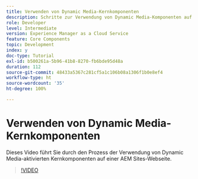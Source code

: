 ```yaml
---
title: Verwenden von Dynamic Media-Kernkomponenten
description: Schritte zur Verwendung von Dynamic Media-Komponenten auf der Sites-Seite
role: Developer
level: Intermediate
version: Experience Manager as a Cloud Service
feature: Core Components
topic: Development
index: y
doc-type: Tutorial
exl-id: b500261a-5b96-41b8-8270-fb6bde95d48a
duration: 112
source-git-commit: 48433a5367c281cf5a1c106b08a1306f1b0e8ef4
workflow-type: ht
source-wordcount: '35'
ht-degree: 100%

---
```


# Verwenden von Dynamic Media-Kernkomponenten

Dieses Video führt Sie durch den Prozess der Verwendung von Dynamic Media-aktivierten Kernkomponenten auf einer AEM Sites-Webseite.

>[!VIDEO](https://video.tv.adobe.com/v/335461?quality=12&learn=on)

